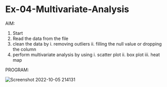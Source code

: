 # Ex-04-Multivariate-Analysis

AIM:
1. Start
2. Read the data from the file
3. clean the data by 
i. removing outliers
ii. filling the null value or dropping the column
4. perform multivariate analysis by using
i. scatter plot
ii. box plot
iii. heat map


PROGRAM:

![Screenshot 2022-10-05 214131](https://user-images.githubusercontent.com/113016903/194109610-cce472b7-2988-4e02-bc2e-3aa23de9bc53.jpg)
